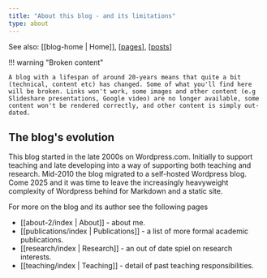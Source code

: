 ```yaml
---
title: "About this blog - and its limitations"
type: about
---
```


See also: [[blog-home | Home]], [[pages]], [[posts]]

!!! warning "Broken content"

    A blog with a lifespan of around 20-years means that quite a bit (technical, content etc) has changed. Some of what you'll find here will be broken. Links won't work, some images and other content (e.g Slideshare presentations, Google video) are no longer available, some content won't be rendered correctly, and other content is simply out-dated.

## The blog's evolution

This blog started in the late 2000s on Wordpress.com. Initially to support teaching and late developing into a way of supporting both teaching and research. Mid-2010 the blog migrated to a self-hosted Wordpress blog. Come 2025 and it was time to leave the increasingly heavyweight complexity of Wordpress behind for Markdown and a static site. 

For more on the blog and its author see the following pages 

- [[about-2/index | About]] - about me.
- [[publications/index | Publications]] - a list of more formal academic publications.
- [[research/index | Research]] - an out of date spiel on research interests.
- [[teaching/index | Teaching]] - detail of past teaching responsibilities.

[//begin]: # "Autogenerated link references for markdown compatibility"
[pages]: pages.md "Pages"
[posts]: posts.md "Posts"
[//end]: # "Autogenerated link references"
